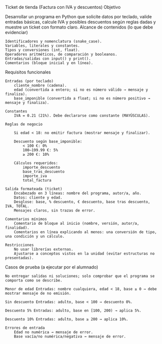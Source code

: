  Ticket de tienda (Factura con IVA y descuentos)
Objetivo

Desarrollar un programa en Python que solicite datos por teclado, valide entradas básicas, calcule IVA y posibles descuentos según reglas dadas y muestre un ticket con formato claro.
Alcance de contenidos (lo que debe evidenciar)

    Identificadores y nomenclatura (snake_case).
    Variables, literales y constantes.
    Tipos y conversiones (int, float).
    Operadores aritméticos, de comparación y booleanos.
    Entradas/salidas con input() y print().
    Comentarios (bloque inicial y en línea).

Requisitos funcionales

    Entradas (por teclado)
        cliente_nombre (cadena).
        edad (convertida a entero; si no es número válido → mensaje y finaliza).
        base_imponible (convertida a float; si no es número positivo → mensaje y finaliza).

    Constantes
        IVA = 0.21 (21%). Debe declararse como constante (MAYÚSCULAS).

    Reglas de negocio

        Si edad < 18: no emitir factura (mostrar mensaje y finalizar).

        Descuento según base_imponible:
            < 100 €: 0%
            100–199.99 €: 5%
            ≥ 200 €: 10%

        Cálculos requeridos:
            importe_descuento
            base_tras_descuento
            importe_iva
            total_factura

    Salida formateada (ticket)
        Encabezado en 3 líneas: nombre del programa, autor/a, año.
        Datos: cliente y edad.
        Desglose: base, % descuento, € descuento, base tras descuento, IVA, TOTAL.
        Mensajes claros, sin trazas de error.

    Comentarios mínimos
        Comentario de bloque al inicio (nombre, versión, autor/a, finalidad).
        Comentarios en línea explicando al menos: una conversión de tipo, una condición y un cálculo.

    Restricciones
        No usar librerías externas.
        Ajustarse a conceptos vistos en la unidad (evitar estructuras no presentadas).

Casos de prueba (a ejecutar por el alumnado)

    No entregar salidas ni soluciones; solo comprobar que el programa se comporta como se describe.

    Menor de edad Entradas: nombre cualquiera, edad < 18, base ≥ 0 → debe mostrar mensaje de no emisión.

    Sin descuento Entradas: adulto, base < 100 → descuento 0%.

    Descuento 5% Entradas: adulto, base en [100, 200) → aplica 5%.

    Descuento 10% Entradas: adulto, base ≥ 200 → aplica 10%.

    Errores de entrada
        Edad no numérica → mensaje de error.
        Base vacía/no numérica/negativa → mensaje de error.

